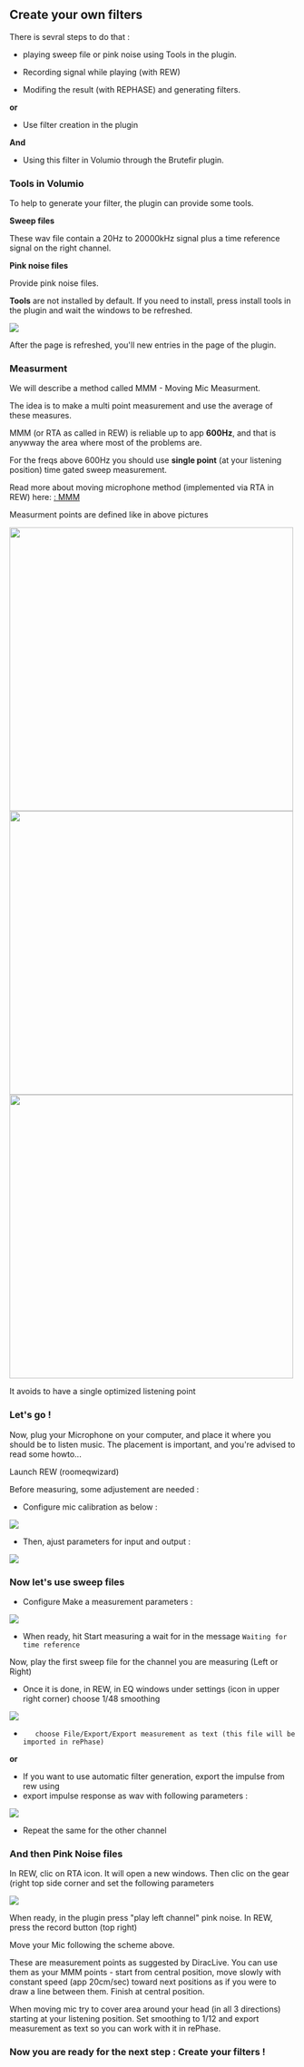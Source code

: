 ## Create your own filters

There is sevral steps to do that :

* playing sweep file or pink noise using Tools in the plugin.
* Recording signal while playing (with REW)


* Modifing the result (with REPHASE) and generating filters.

__or__

* Use filter creation in the plugin

__And__
* Using this filter in Volumio through the Brutefir plugin.


### Tools in Volumio

To help to generate your filter, the plugin can provide some tools.

__Sweep files__

These wav file contain a 20Hz to 20000kHz signal plus a time reference signal on the right channel.

__Pink noise files__

Provide pink noise files.

__Tools__ are not installed by default. If you need to install, press install tools in the plugin and wait the windows to be refreshed.


<img src="./img/install_tools.png">

After the page is refreshed, you'll new entries in the page of the plugin.

### Measurment

We will describe a method called MMM - Moving Mic Measurment.

The idea is to make a multi point measurement and use the average of these measures.

MMM (or RTA as called in REW) is reliable up to app __600Hz__, and that is anywway the area where most of the problems are.

For the freqs above 600Hz you should use __single point__ (at your listening position) time gated sweep measurement.

Read more about moving microphone method (implemented via RTA in REW) here:
<a href="http://www.ohl.to/audio/downloads/MMM-moving-mic-measurement.pdf"> : MMM</a>

Measurment points are defined like in above pictures

<img src="./img/sofa_top.png" width = 500 >

<img src="./img/sofa_front.png" width = 500 >

<img src="./img/sofa_iso.png" width = 500 >

It avoids to have a single optimized listening point

### Let's go !

Now, plug your Microphone on your computer, and place it where you should be to listen music. The placement is important, and you're advised to read some howto...

Launch REW (roomeqwizard)

Before measuring, some adjustement are needed :

* Configure mic calibration as below :

<img src="./img/preferences_micmeter.jpg">

* Then, ajust parameters for input and output :

<img src="./img/rew_preferences.jpg">

### Now let's use sweep files

* Configure Make a measurement parameters :

<img src="./img/make_a_measurment.jpg">

* When ready, hit Start measuring a wait for in the message `Waiting for time reference`

Now, play the first sweep file for the channel you are measuring (Left or Right)

* Once it is done, in REW, in EQ windows under settings (icon in upper right corner) choose 1/48 smoothing

<img src="./img/rew_EQ_window.jpg">


-        choose File/Export/Export measurement as text (this file will be imported in rePhase)

__or__

* If you want to use automatic filter generation, export the impulse from rew using
* export impulse response as wav with following parameters :

<img src="./img/export_impulse.jpg">


* Repeat the same for the other channel

### And then Pink Noise files

In REW, clic on RTA icon. It will open a new windows. Then clic on the gear (right top side corner and set the following parameters

  <img src="./img/rew_rta_settings.png">

When ready, in the plugin press "play left channel" pink noise. In REW, press the record button (top right)

Move your Mic following the scheme above.

These are measurement points as suggested by DiracLive. You can use them as your MMM points - start from central position, move slowly with constant speed (app 20cm/sec) toward next positions as if you were to draw a line between them. Finish at central position.

When moving mic try to cover area around your head (in all 3 directions) starting at your listening position. Set smoothing to 1/12 and export measurement as text so you can work with it in rePhase.









### Now you are ready for the next step : Create your filters !
